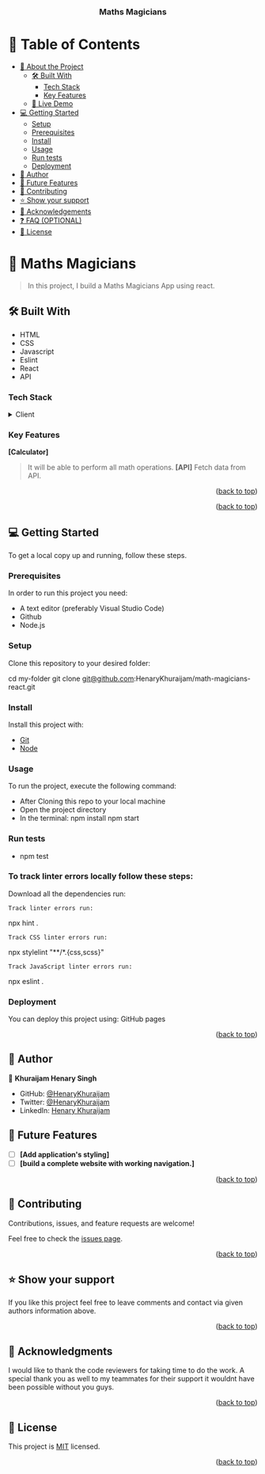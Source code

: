 <a name="readme-top"></a>

<div align="center">
 
  <h3><b>Maths Magicians</b></h3>

</div>

<!-- TABLE OF CONTENTS -->

# 📗 Table of Contents

- [📖 About the Project](#about-project)
  - [🛠 Built With](#built-with)
    - [Tech Stack](#tech-stack)
    - [Key Features](#key-features)
  - [🚀 Live Demo](#live-demo)
- [💻 Getting Started](#getting-started)
  - [Setup](#setup)
  - [Prerequisites](#prerequisites)
  - [Install](#install)
  - [Usage](#usage)
  - [Run tests](#run-tests)
  - [Deployment](#triangular_flag_on_post-deployment)
- [👥 Author](#author)
- [🔭 Future Features](#future-features)
- [🤝 Contributing](#contributing)
- [⭐️ Show your support](#support)
- [🙏 Acknowledgements](#acknowledgements)
- [❓ FAQ (OPTIONAL)](#faq)
- [📝 License](#license)

<!-- PROJECT DESCRIPTION -->

# 📖 Maths Magicians <a name="about-project"></a>

> In this project, I build a Maths Magicians App using react.

## 🛠 Built With <a name="built-with">
- HTML
- CSS
- Javascript
- Eslint
- React
- API
</a>

### Tech Stack <a name="tech-stack"></a>

<details>
  <summary>Client</summary>
  <ul>
    <li>Html</li>
    <li>Css </li>
    <li>Javascript </li>
    <li> React </li>
     </ul>
</details>

<!-- Features -->

### Key Features <a name="key-features"></a>

  **[Calculator]**
  > It will be able to perform all math operations.
  **[API]**
  > Fetch data from API.


<p align="right">(<a href="#readme-top">back to top</a>)</p>

<p align="right">(<a href="#readme-top">back to top</a>)</p>


## 💻 Getting Started <a name="getting-started"></a>

To get a local copy up and running, follow these steps.

### Prerequisites

In order to run this project you need:

- A text editor (preferably Visual Studio Code)
- Github
- Node.js

### Setup

Clone this repository to your desired folder:

cd my-folder git clone git@github.com:HenaryKhuraijam/math-magicians-react.git

### Install

Install this project with:

  -  [Git](https://git-scm.com/downloads)
  -  [Node](https://nodejs.org/en/download/)

### Usage

To run the project, execute the following command:
- After Cloning this repo to your local machine
- Open the project directory
- In the terminal:
  npm install
  npm start

### Run tests

- npm test

### To track linter errors locally follow these steps:  

Download all the dependencies run:
```
Track linter errors run:
```
npx hint .
```
Track CSS linter errors run:
```
npx stylelint "**/*.{css,scss}"
```
Track JavaScript linter errors run:
```
npx eslint .

### Deployment

You can deploy this project using:
GitHub pages

<p align="right">(<a href="#readme-top">back to top</a>)</p>

<!-- AUTHOR -->

## 👥 Author <a name="author"></a>

👤 **Khuraijam Henary Singh**

- GitHub: [@HenaryKhuraijam](https://github.com/HenaryKhuraija)
- Twitter: [@HenaryKhuraijam](https://twitter.com/HenaryKhuraijam)
- LinkedIn: [Henary Khuraijam](https://www.linkedin.com/in/henary-khuraijam-50487317a)


<!-- FUTURE FEATURES -->

## 🔭 Future Features <a name="future-features"></a>

- [ ] **[Add application's styling]**
- [ ] **[build a complete website with working navigation.]**

<p align="right">(<a href="#readme-top">back to top</a>)</p>

## 🤝 Contributing <a name="contributing"></a>

Contributions, issues, and feature requests are welcome!

Feel free to check the [issues page](../../issues/).

<p align="right">(<a href="#readme-top">back to top</a>)</p>

## ⭐️ Show your support <a name="support"></a>

If you like this project feel free to leave comments and contact via given authors information above.

<p align="right">(<a href="#readme-top">back to top</a>)</p>

## 🙏 Acknowledgments <a name="acknowledgements"></a>
I would like to thank the code reviewers for taking time to do the work. A special thank you as well to my teammates for their support it wouldnt have been possible without you guys.

<p align="right">(<a href="#readme-top">back to top</a>)</p>

## 📝 License <a name="license"></a>

This project is [MIT](./LICENSE) licensed.

<p align="right">(<a href="#readme-top">back to top</a>)</p>
